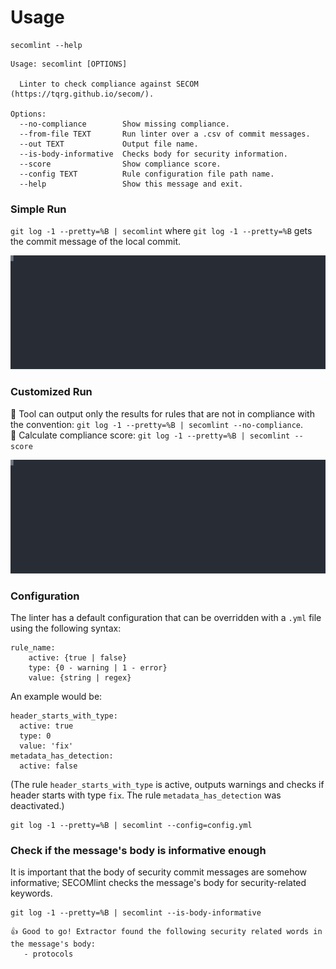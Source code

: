 # Usage

```
secomlint --help
```
```
Usage: secomlint [OPTIONS]

  Linter to check compliance against SECOM (https://tqrg.github.io/secom/).

Options:
  --no-compliance        Show missing compliance.
  --from-file TEXT       Run linter over a .csv of commit messages.
  --out TEXT             Output file name.
  --is-body-informative  Checks body for security information.
  --score                Show compliance score.
  --config TEXT          Rule configuration file path name.
  --help                 Show this message and exit.
```

### Simple Run

`git log -1 --pretty=%B | secomlint` where `git log -1 --pretty=%B` gets the commit message of the local commit.

<p align="center">
  <img width="900" src="https://raw.githubusercontent.com/TQRG/secomlint/main/assets/secomlint.svg">
</p>

### Customized Run

🧹 Tool can output only the results for rules that are not in compliance with the convention: `git log -1 --pretty=%B | secomlint --no-compliance`.
<br>💯 Calculate compliance score: `git log -1 --pretty=%B | secomlint --score`

<p align="center">
  <img width="900" src="https://raw.githubusercontent.com/TQRG/secomlint/main/assets/secomlint2.svg">
</p>

### Configuration

The linter has a default configuration that can be overridden with a `.yml` file using the following syntax: 

```
rule_name:
    active: {true | false}
    type: {0 - warning | 1 - error}
    value: {string | regex}
```

An example would be:

```
header_starts_with_type:
  active: true
  type: 0
  value: 'fix'
metadata_has_detection:
  active: false
```
(The rule `header_starts_with_type` is active, outputs warnings and checks if header starts with type `fix`. The rule `metadata_has_detection` was deactivated.)

```
git log -1 --pretty=%B | secomlint --config=config.yml
```

### Check if the message's body is informative enough

It is important that the body of security commit messages are somehow informative; SECOMlint checks the message's body for security-related keywords.

```
git log -1 --pretty=%B | secomlint --is-body-informative
```
```
👍 Good to go! Extractor found the following security related words in the message's body:
   - protocols
```